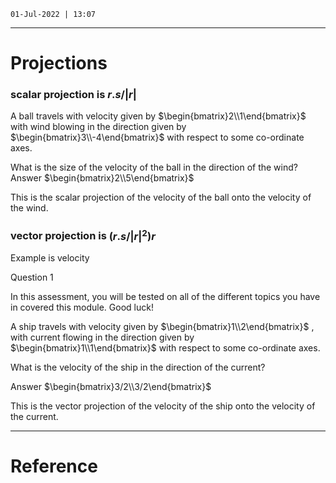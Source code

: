 `01-Jul-2022 | 13:07`

---
# Projections

### scalar projection is $r.s/|r|$

A ball travels with velocity given by $\begin{bmatrix}2\\1\end{bmatrix}$ with wind blowing in the direction given by $\begin{bmatrix}3\\-4\end{bmatrix}$ with respect to some co-ordinate axes.

What is the size of the velocity of the ball in the direction of the wind?
Answer
$\begin{bmatrix}2\\5\end{bmatrix}$

This is the scalar projection of the velocity of the ball onto the velocity of the wind.

### vector projection is $(r.s/|r|^2)r$

Example is velocity 
  
Question 1

In this assessment, you will be tested on all of the different topics you have in covered this module. Good luck!

A ship travels with velocity given by $\begin{bmatrix}1\\2\end{bmatrix}$ , with current flowing in the direction given by $\begin{bmatrix}1\\1\end{bmatrix}$ with respect to some co-ordinate axes.

What is the velocity of the ship in the direction of the current?


Answer 
$\begin{bmatrix}3/2\\3/2\end{bmatrix}$


This is the vector projection of the velocity of the ship onto the velocity of the current.

---
# Reference
